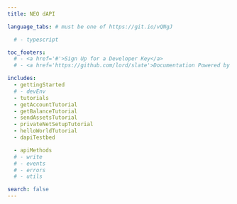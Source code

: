 ```yaml
---
title: NEO dAPI

language_tabs: # must be one of https://git.io/vQNgJ

  # - typescript

toc_footers:
  # - <a href='#'>Sign Up for a Developer Key</a>
  # - <a href='https://github.com/lord/slate'>Documentation Powered by Slate</a>

includes:
  - gettingStarted
  # - devEnv
  - tutorials
  - getAccountTutorial
  - getBalanceTutorial
  - sendAssetsTutorial
  - privateNetSetupTutorial
  - helloWorldTutorial
  - dapiTestbed

  - apiMethods
  # - write
  # - events
  # - errors
  # - utils

search: false
---
```

